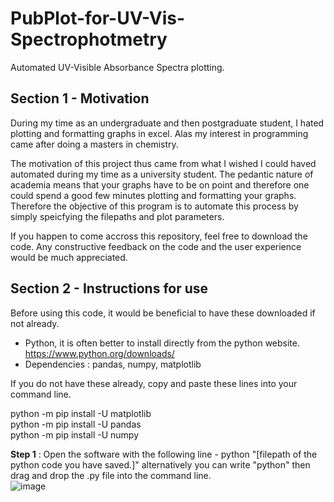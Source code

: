 # PubPlot-for-UV-Vis-Spectrophotmetry
Automated UV-Visible Absorbance Spectra plotting.

## Section 1 - Motivation

During my time as an undergraduate and then postgraduate student, I hated plotting and formatting graphs in excel. Alas my interest in programming came after doing a masters in chemistry. 

The motivation of this project thus came from what I wished I could haved automated during my time as a university student. The pedantic nature of academia means that your graphs have to be on point and therefore one could spend a good few minutes plotting and formatting your graphs. Therefore the objective of this program is to automate this process by simply speicfying the filepaths and plot parameters.

If you happen to come accross this repository, feel free to download the code. Any constructive feedback on the code and the user experience would be much
appreciated.

## Section 2 - Instructions for use

Before using this code, it would be beneficial to have these downloaded if not already.

- Python, it is often better to install directly from the python website.  
  https://www.python.org/downloads/
- Dependencies : pandas, numpy, matplotlib

If you do not have these already, copy and paste these lines into your command line.

python -m pip install -U matplotlib  
python -m pip install -U pandas  
python -m pip install -U numpy  

**Step 1** : Open the software with the following line - python "[filepath of the python code you have saved.]"
         alternatively you can write "python"  then drag and drop the .py file into the command line.  
         ![image](https://github.com/Rizwann234/PubPlot-for-UV-Vis-Spectrophotmetry/assets/95040993/df455363-3858-43dc-9552-37f7a67d0ea8)  
